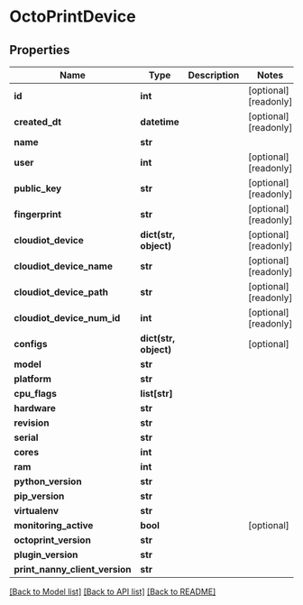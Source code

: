 # OctoPrintDevice

## Properties
Name | Type | Description | Notes
------------ | ------------- | ------------- | -------------
**id** | **int** |  | [optional] [readonly] 
**created_dt** | **datetime** |  | [optional] [readonly] 
**name** | **str** |  | 
**user** | **int** |  | [optional] [readonly] 
**public_key** | **str** |  | [optional] [readonly] 
**fingerprint** | **str** |  | [optional] [readonly] 
**cloudiot_device** | **dict(str, object)** |  | [optional] [readonly] 
**cloudiot_device_name** | **str** |  | [optional] [readonly] 
**cloudiot_device_path** | **str** |  | [optional] [readonly] 
**cloudiot_device_num_id** | **int** |  | [optional] [readonly] 
**configs** | **dict(str, object)** |  | [optional] 
**model** | **str** |  | 
**platform** | **str** |  | 
**cpu_flags** | **list[str]** |  | 
**hardware** | **str** |  | 
**revision** | **str** |  | 
**serial** | **str** |  | 
**cores** | **int** |  | 
**ram** | **int** |  | 
**python_version** | **str** |  | 
**pip_version** | **str** |  | 
**virtualenv** | **str** |  | 
**monitoring_active** | **bool** |  | [optional] 
**octoprint_version** | **str** |  | 
**plugin_version** | **str** |  | 
**print_nanny_client_version** | **str** |  | 

[[Back to Model list]](../README.md#documentation-for-models) [[Back to API list]](../README.md#documentation-for-api-endpoints) [[Back to README]](../README.md)



